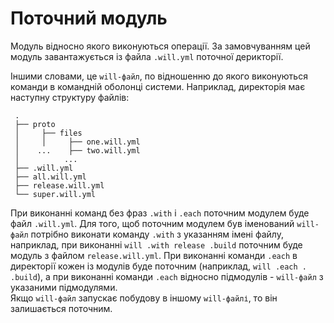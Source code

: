 # Поточний модуль

Модуль відносно якого виконуються операції. За замовчуванням цей модуль завантажується із файла <code>.will.yml</code> поточної дерикторії.

Іншими словами, це `will-файл`, по відношенню до якого виконуються команди в командній оболонці системи.
Наприклад, директорія має наступну структуру файлів:  

```
 .
 ├── proto
 │     ├── files
 │     │     ├── one.will.yml
 │    ...    ├── two.will.yml
 │          ...
 ├── .will.yml  
 ├── all.will.yml
 ├── release.will.yml
 └── super.will.yml

 ```

 При виконанні команд без фраз `.with` i `.each` поточним модулем буде файл `.will.yml`. Для того, щоб поточним модулем був іменований `will-файл` потрібно виконати команду `.with` з указанням імені файлу, наприклад, при виконанні `will .with release .build` поточним буде модуль з файлом `release.will.yml`. При виконанні команди `.each` в директорії кожен із модулів буде поточним (наприклад, `will .each . .build`), а при виконанні команди `.each` відносно підмодулів - `will-файл` з указаними підмодулями.  
 Якщо `will-файл` запускає побудову в іншому `will-файлі`, то він залишається поточним.
